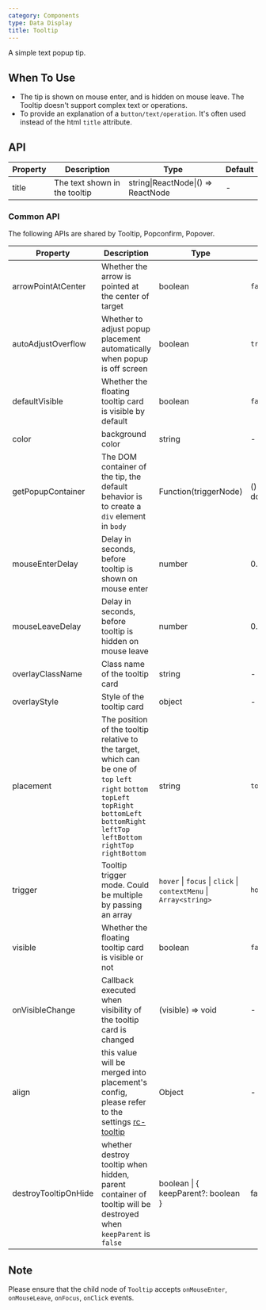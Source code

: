 ```yaml
---
category: Components
type: Data Display
title: Tooltip
---
```


A simple text popup tip.

## When To Use

- The tip is shown on mouse enter, and is hidden on mouse leave. The Tooltip doesn't support complex text or operations.
- To provide an explanation of a `button/text/operation`. It's often used instead of the html `title` attribute.

## API

| Property | Description                   | Type                               | Default |
| -------- | ----------------------------- | ---------------------------------- | ------- |
| title    | The text shown in the tooltip | string\|ReactNode\|() => ReactNode | -       |

### Common API

The following APIs are shared by Tooltip, Popconfirm, Popover.

| Property | Description | Type | Default | Version |
| --- | --- | --- | --- | --- |
| arrowPointAtCenter | Whether the arrow is pointed at the center of target | boolean | `false` |  |
| autoAdjustOverflow | Whether to adjust popup placement automatically when popup is off screen | boolean | `true` |  |
| defaultVisible | Whether the floating tooltip card is visible by default | boolean | `false` |  |
| color | background color | string | - |
| getPopupContainer | The DOM container of the tip, the default behavior is to create a `div` element in `body` | Function(triggerNode) | () => document.body |  |
| mouseEnterDelay | Delay in seconds, before tooltip is shown on mouse enter | number | 0.1 |  |
| mouseLeaveDelay | Delay in seconds, before tooltip is hidden on mouse leave | number | 0.1 |  |
| overlayClassName | Class name of the tooltip card | string | - |  |
| overlayStyle | Style of the tooltip card | object | - |  |
| placement | The position of the tooltip relative to the target, which can be one of `top` `left` `right` `bottom` `topLeft` `topRight` `bottomLeft` `bottomRight` `leftTop` `leftBottom` `rightTop` `rightBottom` | string | `top` |  |
| trigger | Tooltip trigger mode. Could be multiple by passing an array | `hover` \| `focus` \| `click` \| `contextMenu` \| `Array<string>` | `hover` |  |
| visible | Whether the floating tooltip card is visible or not | boolean | `false` |  |
| onVisibleChange | Callback executed when visibility of the tooltip card is changed | (visible) => void | - |  |
| align | this value will be merged into placement's config, please refer to the settings [rc-tooltip](https://github.com/react-component/tooltip) | Object | - |  |
| destroyTooltipOnHide | whether destroy tooltip when hidden, parent container of tooltip will be destroyed when `keepParent` is `false` | boolean \| { keepParent?: boolean } | false |  |

## Note

Please ensure that the child node of `Tooltip` accepts `onMouseEnter`, `onMouseLeave`, `onFocus`, `onClick` events.
